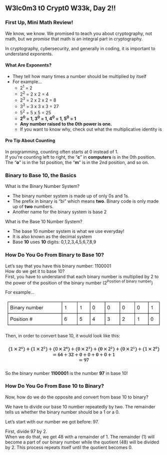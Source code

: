 ## W3lc0m3 t0 Crypt0 W33k, Day 2!!

### First Up, Mini Math Review!

We know, we know. We promised to teach you about cryptography, not math, 
but we *promise* that math is an integral part in cryptography.  

In cryptography, cybersecurity, and generally in coding, it is important to understand exponents.

#### What Are Exponents?

- They tell how many times a number should be multiplied by itself
- For example... 
  - 2<sup>1</sup> = 2
  - 2<sup>2</sup> = 2 x 2 = 4
  - 2<sup>3</sup> = 2 x 2 x 2 = 8
  - 3<sup>3</sup> = 3 x 3 x 3 = 27
  - 5<sup>2</sup> = 5 x 5 = 25
  - **2<sup>0</sup> = 1,  3<sup>0</sup> = 1,  4<sup>0</sup> = 1,  5<sup>0</sup> = 1**
  - **Any number raised to the 0th power is one.**
  - If you want to know why, check out what the multiplicative identity is

#### Pro Tip About Counting

In programming, counting often starts at 0 instead of 1.  
If you're counting left to right, the “**c**” in **computers** is in the 0th position. The “**o**” is in the 1st position, the “**m**” is in the 2nd position, and so on.

### Binary to Base 10, the Basics

What is the Binary Number System?
- The binary number system is made up of only 0s and 1s.
- The prefix in binary is “bi” which means **two**. Binary code is only made up of **two** numbers.
- Another name for the binary system is base 2

What is the Base 10 Number System?
- The base 10 number system is what we use everyday!
- It is also known as the decimal system
- Base **10** uses **10** digits: 0,1,2,3,4,5,6,7,8,9

### How Do You Go From Binary to Base 10?

Let’s say that you have this binary number: 1100001  
How do we get it to base 10?  
First, you have to understand that each binary number is multiplied by 2 to the power of the position of the binary number (2<sup>Position of binary number</sup>)

For example...

![crypto2.1](images/crypto2.1.PNG)

Then, in order to convert base 10, it would look like this:

![crypto2.2](images/crypto2.2.PNG)

So the binary number **1100001** is the number **97** in base 10!

### How Do You Go From Base 10 to Binary?

Now, how do we do the opposite and convert from base 10 to binary?

We have to divide our base 10 number repeatedly by two. 
The remainder tells us whether the binary number should be a 1 or a 0. 

Let’s start with our number we got before: 97.

First, divide 97 by 2.  
When we do that, we get 48 with a remainder of 1. 
The remainder (1) will become a part of our binary number while the quotient (48) will be divided by 2. 
This process repeats itself until the quotient becomes 0.
